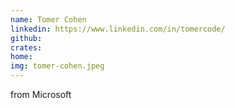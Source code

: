 ```yaml
---
name: Tomer Cohen
linkedin: https://www.linkedin.com/in/tomercode/
github:
crates:
home:
img: tomer-cohen.jpeg
---
```


from Microsoft
